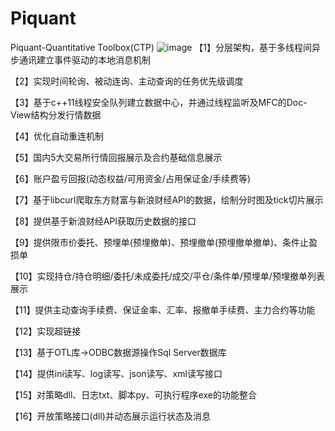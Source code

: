 # Piquant
Piquant-Quantitative Toolbox(CTP)
![image](https://github.com/QuantPengPeng/Piquant/blob/master/Piquant_image.png)
【1】分层架构，基于多线程间异步通讯建立事件驱动的本地消息机制  

【2】实现时间轮询、被动连询、主动查询的任务优先级调度  

【3】基于c++11线程安全队列建立数据中心，并通过线程监听及MFC的Doc-View结构分发行情数据  

【4】优化自动重连机制　

【5】国内5大交易所行情回报展示及合约基础信息展示  

【6】账户盈亏回报(动态权益/可用资金/占用保证金/手续费等)  

【7】基于libcurl爬取东方财富与新浪财经API的数据，绘制分时图及tick切片展示  

【8】提供基于新浪财经API获取历史数据的接口  

【9】提供限市价委托、预埋单(预埋撤单)、预埋撤单(预埋撤单撤单)、条件止盈损单  

【10】实现持仓/持仓明细/委托/未成委托/成交/平仓/条件单/预埋单/预埋撤单列表展示  

【11】提供主动查询手续费、保证金率、汇率、报撤单手续费、主力合约等功能  

【12】实现超链接  

【13】基于OTL库->ODBC数据源操作Sql Server数据库  

【14】提供ini读写、log读写、json读写、xml读写接口  

【15】对策略dll、日志txt、脚本py、可执行程序exe的功能整合  

【16】开放策略接口(dll)并动态展示运行状态及消息  

